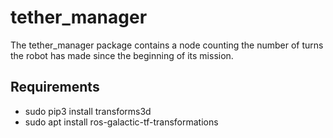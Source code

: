 # tether_manager

The tether_manager package contains a node counting the number of turns the robot has made since the beginning of its mission.

## Requirements

* sudo pip3 install transforms3d
* sudo apt install ros-galactic-tf-transformations
